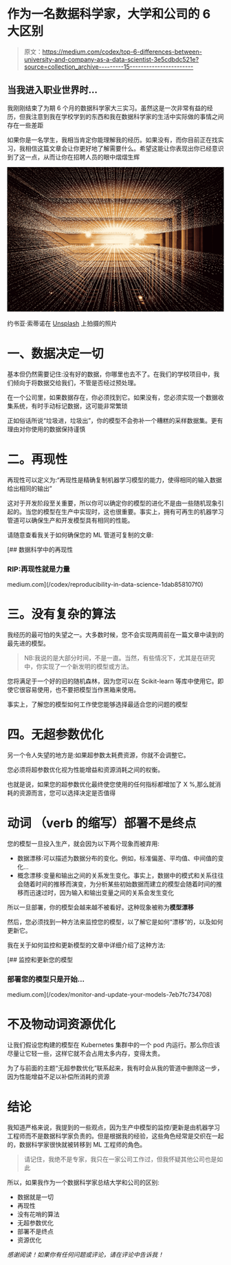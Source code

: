 # 作为一名数据科学家，大学和公司的 6 大区别

> 原文：<https://medium.com/codex/top-6-differences-between-university-and-company-as-a-data-scientist-3e5cdbdc521e?source=collection_archive---------15----------------------->

## 当我进入职业世界时…

我刚刚结束了为期 6 个月的数据科学家大三实习。虽然这是一次非常有益的经历，但我注意到我在学校学到的东西和我在数据科学家的生活中实际做的事情之间存在一些差距

如果你是一名学生，我相当肯定你能理解我的经历。如果没有，而你目前正在找实习，我相信这篇文章会让你更好地了解需要什么。希望这能让你表现出你已经意识到了这一点，从而让你在招聘人员的眼中熠熠生辉

![](img/9fd66b41f4ef2eff9d45b6935cb7160e.png)

约书亚·索蒂诺在 [Unsplash](https://unsplash.com/s/photos/data-science?utm_source=unsplash&utm_medium=referral&utm_content=creditCopyText) 上拍摄的照片

# 一、数据决定一切

基本但仍然需要记住:没有好的数据，你哪里也去不了。在我们的学校项目中，我们倾向于将数据交给我们，不管是否经过预处理。

在一个公司里，如果数据存在，你必须找到它。如果没有，您必须实现一个数据收集系统，有时手动标记数据，这可能非常繁琐

正如俗话所说“垃圾进，垃圾出”，你的模型不会弥补一个糟糕的采样数据集。更有理由对你使用的数据保持谨慎

# 二。再现性

再现性可以定义为:“再现性是精确复制机器学习模型的能力，使得相同的输入数据给出相同的输出”

这对于开发阶段至关重要，所以你可以确定你的模型的进化不是由一些随机现象引起的。当您的模型在生产中实现时，这也很重要。事实上，拥有可再生的机器学习管道可以确保生产和开发模型具有相同的性能。

请随意查看我关于如何确保您的 ML 管道可复制的文章:

[](/codex/reproducibility-in-data-science-1dab858107f0) [## 数据科学中的再现性

### RIP:再现性就是力量

medium.com](/codex/reproducibility-in-data-science-1dab858107f0) 

# 三。没有复杂的算法

我经历的最可怕的失望之一。大多数时候，您不会实现两周前在一篇文章中读到的最先进的模型。

> NB:我说的是大部分时间，不是一直。当然，有些情况下，尤其是在研究中，你实现了一个新发明的模型或方法。

您将满足于一个好的旧的随机森林，因为您可以在 Scikit-learn 等库中使用它。即使它很容易使用，也不要把模型当作黑箱来使用。

事实上，了解您的模型如何工作使您能够选择最适合您的问题的模型

# 四。无超参数优化

另一个令人失望的地方是:如果超参数太耗费资源，你就不会调整它。

您必须将超参数优化视为性能增益和资源消耗之间的权衡。

也就是说，如果您的超参数优化最终使您使用的任何指标都增加了 X %,那么就消耗的资源而言，您可以选择决定是否值得

# 动词 （verb 的缩写）部署不是终点

您的模型一旦投入生产，就会因为以下两个现象而被弃用:

*   数据漂移:可以描述为数据分布的变化。例如，标准偏差、平均值、中间值的变化…
*   概念漂移:变量和输出之间的关系发生变化。事实上，数据中的模式和关系往往会随着时间的推移而演变，为分析某些初始数据而建立的模型会随着时间的推移而迅速过时，因为输入和输出变量之间的关系会发生变化

所以一旦部署，你的模型会越来越不被看好。这种现象被称为**模型漂移**

然后，您必须找到一种方法来监控您的模型，以了解它是如何“漂移”的，以及如何更新它。

我在关于如何监控和更新模型的文章中详细介绍了这种方法:

[](/codex/monitor-and-update-your-models-7eb7fc734708) [## 监控和更新您的模型

### 部署您的模型只是开始…

medium.com](/codex/monitor-and-update-your-models-7eb7fc734708) 

# 不及物动词资源优化

让我们假设您构建的模型在 Kubernetes 集群中的一个 pod 内运行。那么你应该尽量让它轻一些，这样它就不会占用太多内存，变得太贵。

为了与前面的主题“无超参数优化”联系起来，我有时会从我的管道中删除这一步，因为性能增益不足以补偿所消耗的资源

# 结论

我知道严格来说，我提到的一些观点，因为生产中模型的监控/更新是由机器学习工程师而不是数据科学家负责的。但是根据我的经验，这些角色经常是交织在一起的，数据科学家很快就被转移到 ML 工程师的角色。

> 请记住，我绝不是专家，我只在一家公司工作过，但我怀疑其他公司也是如此

所以，如果我作为一个数据科学家总结大学和公司的区别:

*   数据就是一切
*   再现性
*   没有花哨的算法
*   无超参数优化
*   部署不是终点
*   资源优化

*感谢阅读！如果你有任何问题或评论，请在评论中告诉我！*